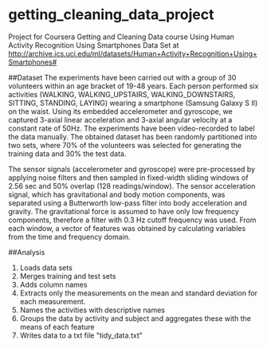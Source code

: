 # getting_cleaning_data_project
Project for Coursera Getting and Cleaning Data course
Using Human Activity Recognition Using Smartphones Data Set at
http://archive.ics.uci.edu/ml/datasets/Human+Activity+Recognition+Using+Smartphones#

##Dataset
The experiments have been carried out with a group of 30 volunteers within an age bracket of 19-48 years. Each person performed six activities (WALKING, WALKING_UPSTAIRS, WALKING_DOWNSTAIRS, SITTING, STANDING, LAYING) wearing a smartphone (Samsung Galaxy S II) on the waist. Using its embedded accelerometer and gyroscope, we captured 3-axial linear acceleration and 3-axial angular velocity at a constant rate of 50Hz. The experiments have been video-recorded to label the data manually. The obtained dataset has been randomly partitioned into two sets, where 70% of the volunteers was selected for generating the training data and 30% the test data. 

The sensor signals (accelerometer and gyroscope) were pre-processed by applying noise filters and then sampled in fixed-width sliding windows of 2.56 sec and 50% overlap (128 readings/window). The sensor acceleration signal, which has gravitational and body motion components, was separated using a Butterworth low-pass filter into body acceleration and gravity. The gravitational force is assumed to have only low frequency components, therefore a filter with 0.3 Hz cutoff frequency was used. From each window, a vector of features was obtained by calculating variables from the time and frequency domain.

##Analysis


1. Loads data sets
2. Merges training and test sets
3. Adds column names
4. Extracts only the measurements on the mean and standard deviation for each measurement. 
5. Names the activities with descriptive names
6. Groups the data by activity and subject and aggregates these with the means of each feature
7. Writes data to a txt file "tidy_data.txt"
